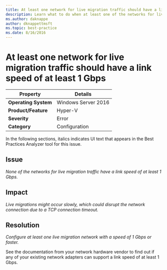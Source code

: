 ```yaml
---
title: At least one network for live migration traffic should have a link speed of at least 1 Gbps
description: Learn what to do when at least one of the networks for live migration traffic have a link speed of at least 1 Gbps.
ms.author: daknappe
author: dknappettmsft
ms.topic: best-practice
ms.date: 8/16/2016
---
```

# At least one network for live migration traffic should have a link speed of at least 1 Gbps



|Property|Details|
|-|-|
|**Operating System**|Windows Server 2016|
|**Product/Feature**|Hyper-V|
|**Severity**|Error|
|**Category**|Configuration|

In the following sections, italics indicates UI text that appears in the Best Practices Analyzer tool for this issue.

## Issue
*None of the networks for live migration traffic have a link speed of at least 1 Gbps.*

## Impact
*Live migrations might occur slowly, which could disrupt the network connection due to a TCP connection timeout.*

## Resolution
*Configure at least one live migration network with a speed of 1 Gbps or faster.*

See the documentation from your network hardware vendor to find out if any of your existing network adapters can support a link speed of at least 1 Gbps.






